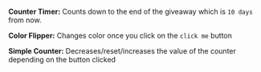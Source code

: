 **Counter Timer:** Counts down to the end of the giveaway which is `10 days` from now.

**Color Flipper:** Changes color once you click on the `click me` button

**Simple Counter:** Decreases/reset/increases the value of the counter depending on the button clicked
